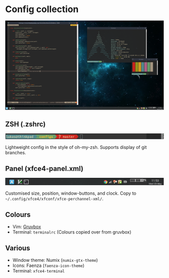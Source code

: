 # Config collection
![desktop](/screenshots/desktop.png)

## ZSH (.zshrc)
![desktop](/screenshots/zsh.png)

Lightweight config in the style of oh-my-zsh. Supports display of git branches.

## Panel (xfce4-panel.xml)
![desktop](/screenshots/panel.png)

Customised size, position, window-buttons, and clock.
Copy to `~/.config/xfce4/xfconf/xfce-perchannel-xml/`.

## Colours

- Vim: [Gruvbox](https://github.com/morhetz/gruvbox)
- Terminal: `terminalrc` (Colours copied over from gruvbox)

## Various

- Window theme: Numix (`numix-gtx-theme`)
- Icons: Faenza (`faenza-icon-theme`)
- Terminal: `xfce4-terminal`
